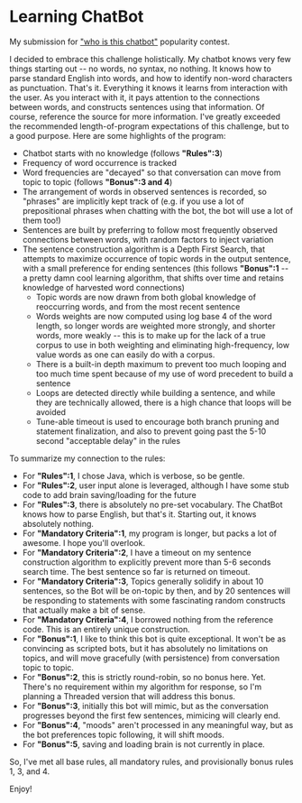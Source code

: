 Learning ChatBot
================

My submission for ["who is this chatbot"](http://codegolf.stackexchange.com/questions/20914/who-is-this-chatbot) popularity contest.

I decided to embrace this challenge holistically. My chatbot knows very few things starting out -- no words, no syntax, no nothing. It knows how to parse standard English into words, and how to identify non-word characters as punctuation. That's it. Everything it knows it learns from interaction with the user. As you interact with it, it pays attention to the connections between words, and constructs sentences using that information. Of course, reference the source for more information. I've greatly exceeded the recommended length-of-program expectations of this challenge, but to a good purpose. Here are some highlights of the program:

 * Chatbot starts with no knowledge (follows **"Rules":3**)
 * Frequency of word occurrence is tracked
 * Word frequencies are "decayed" so that conversation can move from topic to topic (follows **"Bonus":3 and 4**)
 * The arrangement of words in observed sentences is recorded, so "phrases" are implicitly kept track of (e.g. if you use a lot of prepositional phrases when chatting with the bot, the bot will use a lot of them too!)
 * Sentences are built by preferring to follow most frequently observed connections between words, with random factors to inject variation
 * The sentence construction algorithm is a Depth First Search, that attempts to maximize occurrence of topic words in the output sentence, with a small preference for ending sentences (this follows **"Bonus":1** -- a pretty damn cool learning algorithm, that shifts over time and retains knowledge of harvested word connections)
     * Topic words are now drawn from both global knowledge of reoccurring words, and from the most recent sentence
     * Words weights are now computed using log base 4 of the word length, so longer words are weighted more strongly, and shorter words, more weakly -- this is to make up for the lack of a true corpus to use in both weighting and eliminating high-frequency, low value words as one can easily do with a corpus.
     * There is a built-in depth maximum to prevent too much looping and too much time spent because of my use of word precedent to build a sentence
     * Loops are detected directly while building a sentence, and while they are technically allowed, there is a high chance that loops will be avoided
     * Tune-able timeout is used to encourage both branch pruning and statement finalization, and also to prevent going past the 5-10 second "acceptable delay" in the rules

To summarize my connection to the rules:

 * For **"Rules":1**, I chose Java, which is verbose, so be gentle.
 * For **"Rules":2**, user input alone is leveraged, although I have some stub code to add brain saving/loading for the future
 * For **"Rules":3**, there is absolutely no pre-set vocabulary. The ChatBot knows how to parse English, but that's it. Starting out, it knows absolutely nothing.
 * For **"Mandatory Criteria":1**, my program is longer, but packs a lot of awesome. I hope you'll overlook.
 * For **"Mandatory Criteria":2**, I have a timeout on my sentence construction algorithm to explicitly prevent more than 5-6 seconds search time. The best sentence so far is returned on timeout.
 * For **"Mandatory Criteria":3**, Topics generally solidify in about 10 sentences, so the Bot will be on-topic by then, and by 20 sentences will be responding to statements with some fascinating random constructs that actually make a bit of sense.
 * For **"Mandatory Criteria":4**, I borrowed nothing from the reference code. This is an entirely unique construction.
 * For **"Bonus":1**, I like to think this bot is quite exceptional. It won't be as convincing as scripted bots, but it has absolutely no limitations on topics, and will move gracefully (with persistence) from conversation topic to topic.
 * For **"Bonus":2**, this is strictly round-robin, so no bonus here. Yet. There's no requirement within my algorithm for response, so I'm planning a Threaded version that will address this bonus.
 * For **"Bonus":3**, initially this bot will mimic, but as the conversation progresses beyond the first few sentences, mimicing will clearly end.
 * For **"Bonus":4**, "moods" aren't processed in any meaningful way, but as the bot preferences topic following, it will shift moods.
 * For **"Bonus":5**, saving and loading brain is not currently in place.

So, I've met all base rules, all mandatory rules, and provisionally bonus rules 1, 3, and 4.

Enjoy!
